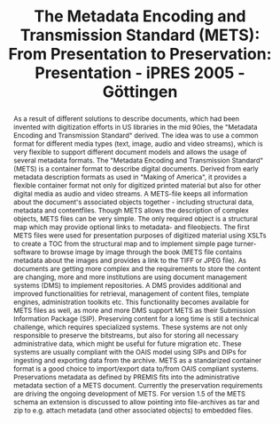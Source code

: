 ---
abstract: 'As a result of different solutions to describe documents, which had been
  invented with digitization efforts in US libraries in the mid 90ies, the "Metadata
  Encoding and Transmission Standard" derived. The idea was to use a common format
  for different media types (text, image, audio and video streams), which is very
  flexible to support different document models and allows the usage of several metadata
  formats. The "Metadata Encoding and Transmission Standard" (METS) is a container
  format to describe digital documents. Derived from early metadata description formats
  as used in "Making of America", it provides a flexible container format not only
  for digitized printed material but also for other digital media as audio and video
  streams. A METS-file keeps all information about the document''s associated objects
  together - including structural data, metadata and contentfiles. Though METS allows
  the description of complex objects, METS files can be very simple. The only required
  object is a structural map which may provide optional links to metadata- and fileobjects.

  The first METS files were used for presentation purposes of digitized material using
  XSLTs to create a TOC from the structural map and to implement simple page turner-software
  to browse image by image through the book (METS file contains metadata about the
  images and provides a link to the TIFF or JPEG file). As documents are getting more
  complex and the requirements to store the content are changing, more and more institutions
  are using document management systems (DMS) to implement repositories. A DMS provides
  additional and improved functionalities for retrieval, management of content files,
  template engines, administration toolkits etc. This functionality becomes available
  for METS files as well, as more and more DMS support METS as their Submission Information
  Package (SIP).

  Preserving content for a long time is still a technical challenge, which requires
  specialized systems. These systems are not only responsible to preserve the bitstreams,
  but also for storing all necessary administrative data, which might be useful for
  future migration etc. These systems are usually compliant with the OAIS model using
  SIPs and DIPs for ingesting and exporting data from the archive. METS as a standarized
  container format is a good choice to import/export data to/from OAIS compliant systems.
  Preservations metadata as defined by PREMIS fits into the administrative metadata
  section of a METS document. Currently the preservation requirements are driving
  the ongoing development of METS. For version 1.5 of the METS schema an extension
  is discussed to allow pointing into file-archives as tar and zip to e.g. attach
  metadata (and other associated objects) to embedded files. '
creators:
- Enders, Markus
date: null
document_url: https://services.phaidra.univie.ac.at/api/object/o:295046/download
grand_parent: iPRES
institutions: []
keywords:
- göttingen
landing_page_url: https://phaidra.univie.ac.at/o:295046
language: eng
layout: publication
license: CC BY-SA 3.0 AT
notes_url: null
parent: iPRES 2005
presentation_url: null
publication_type: paper
size: 86540
source_name: iPRES
title: 'The Metadata Encoding and Transmission Standard (METS): From Presentation
  to Preservation: Presentation - iPRES 2005 - Göttingen'
year: 2005
---